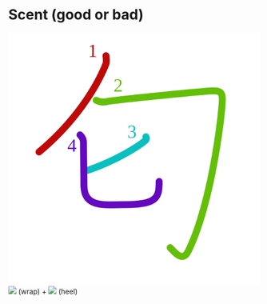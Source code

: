 # Scent (good or bad)
![5302](../kanji-colorize/5302.svg)
![](http://www.kanjidamage.com/assets/radsmall/wrap-86aa15479e6390b02816855f88f6873be3d5231d32d8588e2e0570221173e67c.jpg) (wrap) + ![](http://www.kanjidamage.com/assets/radsmall/heel-0acd8a2dcfb8f1e2c1176988930304ca2068274380df008fc4d05b4e6f6332c2.jpg) (heel)